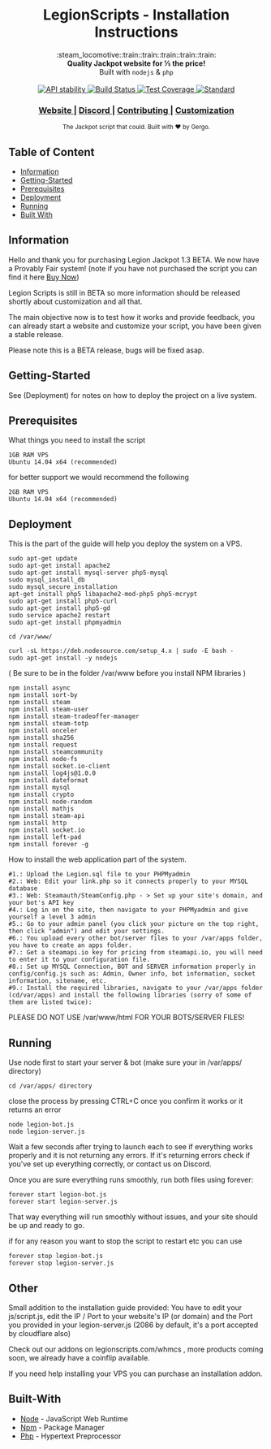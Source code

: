 <h1 align="center">LegionScripts - Installation Instructions</h1>

<div align="center">
  :steam_locomotive::train::train::train::train::train:
</div>
<div align="center">
  <strong>Quality Jackpot website for ⅕ the price!</strong>
</div>
<div align="center">
  Built with <code>nodejs</code> & <code>php</code>
</div>

<br />

<div align="center">
  <!-- Stability -->
  <a href="https://nodejs.org/api/documentation.html#documentation_stability_index">
    <img src="https://img.shields.io/badge/stability-experimental-orange.svg?style=flat-square"
      alt="API stability" />
  </a>
  <!-- Build Status -->
  <a href="https://travis-ci.org/yoshuawuyts/choo">
    <img src="https://img.shields.io/travis/yoshuawuyts/choo/master.svg?style=flat-square"
      alt="Build Status" />
  </a>
  <!-- Test Coverage -->
  <a href="https://codecov.io/github/yoshuawuyts/choo">
    <img src="https://img.shields.io/codecov/c/github/yoshuawuyts/choo/master.svg?style=flat-square"
      alt="Test Coverage" />
  </a>
  <!-- Standard -->
  <a href="https://standardjs.com">
    <img src="https://img.shields.io/badge/code%20style-standard-brightgreen.svg?style=flat-square"
      alt="Standard" />
  </a>
</div>

<div align="center">
  <h3>
    <a href="http://legionscripts.com/">
      Website
    </a>
    <span> | </span>
    <a href="https://discord.gg/zg6EPyJ">
      Discord
    </a>
    <span> | </span>
    <a href="https://github.com/legionscripts/legionscripts/blob/master/contributing.md">
      Contributing
    </a>
    <span> | </span>
    <a href="https://github.com/legionscripts/legionscripts/blob/master/customization.md">
      Customization
    </a>
  </h3>
</div>

<div align="center">
  <sub>The Jackpot script that could. Built with ❤︎ by Gergo.
</div>

## Table of Content
- [Information](#information)
- [Getting-Started](#getting-started)
- [Prerequisites](#prerequisites)
- [Deployment](#deployment)
- [Running](#running)
- [Built With](#built-with)

## Information
Hello and thank you for purchasing Legion Jackpot 1.3 BETA. We now have a Provably Fair system!
(note if you have not purchased the script you can find it here <a href="http://legionscripts.com/"> Buy Now</a>)

Legion Scripts is still in BETA so more information should be released shortly about customization and all that.

The main objective now is to test how it works and provide feedback, you can already start a website and customize your script, you have been given a stable release.

Please note this is a BETA release, bugs will be fixed asap.

## Getting-Started

See (Deployment) for notes on how to deploy the project on a live system.

## Prerequisites

What things you need to install the script

```
1GB RAM VPS
Ubuntu 14.04 x64 (recommended)
```

for better support we would recommend the following
```
2GB RAM VPS
Ubuntu 14.04 x64 (recommended)
```
## Deployment

This is the part of the guide will help you deploy the system on a VPS.

```
sudo apt-get update 
sudo apt-get install apache2 
sudo apt-get install mysql-server php5-mysql 
sudo mysql_install_db 
sudo mysql_secure_installation 
apt-get install php5 libapache2-mod-php5 php5-mcrypt 
sudo apt-get install php5-curl 
sudo apt-get install php5-gd 
sudo service apache2 restart 
sudo apt-get install phpmyadmin

cd /var/www/

curl -sL https://deb.nodesource.com/setup_4.x | sudo -E bash - 
sudo apt-get install -y nodejs
```

( Be sure to be in the folder /var/www before you install NPM libraries ) 

```
npm install async
npm install sort-by
npm install steam
npm install steam-user
npm install steam-tradeoffer-manager
npm install steam-totp
npm install onceler
npm install sha256
npm install request
npm install steamcommunity
npm install node-fs
npm install socket.io-client
npm install log4js@1.0.0 
npm install dateformat
npm install mysql
npm install crypto
npm install node-random
npm install mathjs
npm install steam-api
npm install http
npm install socket.io
npm install left-pad
npm install forever -g
```
How to install the web application part of the system.
```
#1.: Upload the Legion.sql file to your PHPMyadmin
#2.: Web: Edit your link.php so it connects properly to your MYSQL database
#3.: Web: Steamauth/SteamConfig.php - > Set up your site's domain, and your bot's API key
#4.: Log in on the site, then navigate to your PHPMyadmin and give yourself a level 3 admin
#5.: Go to your admin panel (you click your picture on the top right, then click "admin") and edit your settings.
#6.: You upload every other bot/server files to your /var/apps folder, you have to create an apps folder.
#7.: Get a steamapi.io key for pricing from steamapi.io, you will need to enter it to your configuration file.
#8.: Set up MYSQL Connection, BOT and SERVER information properly in config/config.js such as: Admin, Owner info, bot information, socket information, sitename, etc.
#9.: Install the required libraries, navigate to your /var/apps folder (cd/var/apps) and install the following libraries (sorry of some of them are listed twice):
```
PLEASE DO NOT USE /var/www/html FOR YOUR BOTS/SERVER FILES!

## Running

Use node first to start your server & bot (make sure your in /var/apps/ directory)
```
cd /var/apps/ directory
```
close the process by pressing CTRL+C once you confirm it works or it returns an error
```
node legion-bot.js
node legion-server.js
```
Wait a few seconds after trying to launch each to see if everything works properly and it is not returning any errors. If it's returning errors check if you've set up everything correctly, or contact us on Discord.

Once you are sure everything runs smoothly, run both files using forever:
```
forever start legion-bot.js
forever start legion-server.js
```
That way everything will run smoothly without issues, and your site should be up and ready to go.

if for any reason you want to stop the script to restart etc you can use
```
forever stop legion-bot.js
forever stop legion-server.js
```

## Other

Small addition to the installation guide provided: You have to edit your js/script.js, edit the IP / Port to your website's IP (or domain) and the Port you provided in your legion-server.js (2086 by default, it's a port accepted by cloudflare also)

Check out our addons on legionscripts.com/whmcs , more products coming soon, we already have a coinflip available.

If you need help installing your VPS you can purchase an installation addon.

## Built-With

* [Node](https://github.com/nodejs/node/blob/master/README.md) - JavaScript Web Runtime
* [Npm](https://github.com/npm/npm) - Package Manager
* [Php](https://github.com/docker-library/php) - Hypertext Preprocessor
